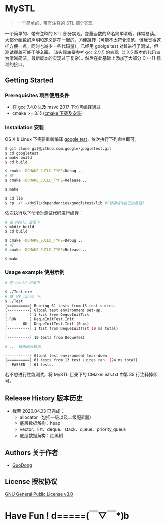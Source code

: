 # MySTL

> 一个简单的、带有注释的 STL 部分实现

一个简单的、带有注释的 STL 部分实现，变量函数的命名简单清晰，非常易读。大部分函数的声明和定义是在一起的，方便跳转（可能不太符合规范，但我觉得这样方便一点，同时也减少一些代码量）。已经用 goolge test 对其进行了测试，但测试覆盖可能不够全面。
该实现主要参考 gcc 2.9.5 的实现（2.9.5 版本的代码较为清晰简洁，最新版本的实现过于复杂）。然后在此基础上添加了大部分 C++11 标准的接口。

## Getting Started

### Prerequisites 项目使用条件

* 在 gcc 7.4.0 以及 msvc 2017 下均可编译通过
* cmake >= 3.15 ([cmake 下载及安装](https://cmake.org/))

### Installation 安装

OS X & Linux 下需要重新编译 [google test](https://github.com/google/googletest)，依次执行下列命令即可。
```sh
$ git clone git@github.com:google/googletest.git
$ cd googletest
$ make build
$ cd build

$ cmake -DCMAKE_BUILD_TYPE=Debug ..
# 或
$ cmake -DCMAKE_BUILD_TYPE=Release ..

$ make

$ cd lib
$ cp ./* ~/MySTL/dependencies/googletest/lib #(替换成你自己的路径)
```

依次执行以下命令对测试代码进行编译：

```sh
# 在 MySTL 目录下
$ mkdir build
$ cd build

$ cmake -DCMAKE_BUILD_TYPE=Debug ..
# 或
$ cmake -DCMAKE_BUILD_TYPE=Release ..

$ make
```

### Usage example 使用示例

```sh
# 在 build 目录下

$ ./Test.exe
# 或（在 linux 下）
$ ./Test
[==========] Running 61 tests from 13 test suites.
[----------] Global test environment set-up.
[----------] 1 test from DequeInitTest
[ RUN      ] DequeInitTest.Init
[       OK ] DequeInitTest.Init (0 ms)
[----------] 1 test from DequeInitTest (0 ms total)

[----------] 10 tests from DequeTest

# ... 省略部分输出

[----------] Global test environment tear-down
[==========] 61 tests from 13 test suites ran. (24 ms total)
[  PASSED  ] 61 tests.
```

若不想进行性能测试，将 MySTL 目录下的 CMakeLists.txt 中第 35 行注释掉即可。

## Release History 版本历史

* 截至 2020.04.03 已完成：
  * allocator（包括一级以及二级配置器）
  * 底层数据解构：heap
  * vector、list、deque、stack、queue、priority_queue
  * 底层数据解构：红黑树

## Authors 关于作者

* [GuoDong](https://guodong.plus)

## License 授权协议

[GNU General Public License v3.0](https://github.com/smoky96/MySTL/blob/master/README.md)

# Have Fun ! d=====(￣▽￣*)b